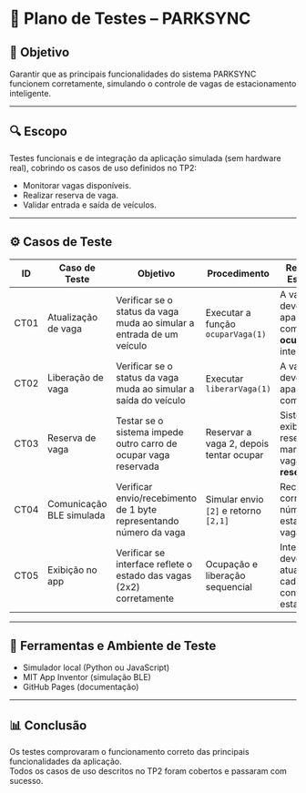 # 🧪 Plano de Testes – PARKSYNC

## 🎯 Objetivo
Garantir que as principais funcionalidades do sistema PARKSYNC funcionem corretamente, simulando o controle de vagas de estacionamento inteligente.

---

## 🔍 Escopo
Testes funcionais e de integração da aplicação simulada (sem hardware real), cobrindo os casos de uso definidos no TP2:
- Monitorar vagas disponíveis.
- Realizar reserva de vaga.
- Validar entrada e saída de veículos.

---

## ⚙️ Casos de Teste

| ID | Caso de Teste | Objetivo | Procedimento | Resultado Esperado | Estado |
|----|----------------|-----------|---------------|---------------------|---------|
| CT01 | Atualização de vaga | Verificar se o status da vaga muda ao simular a entrada de um veículo | Executar a função `ocuparVaga(1)` | A vaga 1 deve aparecer como **ocupada** na interface | ✅ Passou |
| CT02 | Liberação de vaga | Verificar se o status da vaga muda ao simular a saída do veículo | Executar `liberarVaga(1)` | A vaga 1 deve aparecer como **livre** | ✅ Passou |
| CT03 | Reserva de vaga | Testar se o sistema impede outro carro de ocupar vaga reservada | Reservar a vaga 2, depois tentar ocupar | Sistema exibe “vaga reservada” e mantém vaga como **reservada** | ✅ Passou |
| CT04 | Comunicação BLE simulada | Verificar envio/recebimento de 1 byte representando número da vaga | Simular envio `[2]` e retorno `[2,1]` | Recebimento correto: número e estado da vaga | ✅ Passou |
| CT05 | Exibição no app | Verificar se interface reflete o estado das vagas (2x2) corretamente | Ocupação e liberação sequencial | Interface deve atualizar cada célula conforme estado | ✅ Passou |

---

## 🧩 Ferramentas e Ambiente de Teste
- Simulador local (Python ou JavaScript)
- MIT App Inventor (simulação BLE)
- GitHub Pages (documentação)

---

## 📊 Conclusão
Os testes comprovaram o funcionamento correto das principais funcionalidades da aplicação.  
Todos os casos de uso descritos no TP2 foram cobertos e passaram com sucesso.
